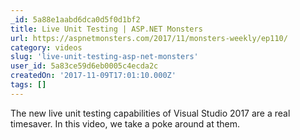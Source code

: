 ```yaml
---
_id: 5a88e1aabd6dca0d5f0d1bf2
title: Live Unit Testing | ASP.NET Monsters
url: https://aspnetmonsters.com/2017/11/monsters-weekly/ep110/
category: videos
slug: 'live-unit-testing-asp-net-monsters'
user_id: 5a83ce59d6eb0005c4ecda2c
createdOn: '2017-11-09T17:01:10.000Z'
tags: []
---
```


The new live unit testing capabilities of Visual Studio 2017 are a real timesaver. In this video, we take a poke around at them.
